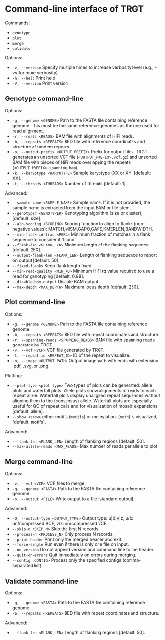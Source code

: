 # Command-line interface of TRGT

Commands:
- `genotype`
- `plot`
- `merge`
- `validate`

Options:
-   `-v, --verbose` Specify multiple times to increase verbosity level (e.g., -vv for more verbosity) 
-  `-h, --help` Print help
-  `-V, --version` Print version

## Genotype command-line

Options:
- `-g, --genome <GENOME>` Path to the FASTA file containing reference genome. This
  must be the same reference genomes as the one used for read alignment.
- `-r, --reads <READS>` BAM file with alignments of HiFi reads.
- `-b, --repeats <REPEATS>`  BED file with reference coordinates and structure of
  tandem repeats.
- `-o, --output-prefix <OUTPUT_PREFIX>` Prefix for output files. TRGT generates an
  unsorted VCF file (`<OUTPUT_PREFIX>.vcf.gz`) and unsorted BAM file with pieces
  of HiFi reads overlapping the repeats (`<OUTPUT_PREFIX>.spanning.bam`).
- `-k, --karyotype <KARYOTYPE>` Sample karyotype (XX or XY) [default: XX].
- `-t, --threads <THREADS>` Number of threads [default: 1].

Advanced:
- `--sample-name <SAMPLE_NAME>` Sample name. If it is not provided, the sample name is extracted from the input BAM or file stem.
- `--genotyper <GENOTYPER>` Genotyping algorithm (size or cluster), [default: size].
- `--aln-scoring <SCORING>` Scoring function to align to flanks (non-negative values): MATCH,MISM,GAPO,GAPE,KMERLEN,BANDWIDTH.
- `--min-flank-id-frac <PERC>`  Minimum fraction of matches in a flank sequence to consider it 'found'.
- `--flank-len <FLANK_LEN>` Minimum length of the flanking sequence [default: 250].
- `--output-flank-len <FLANK_LEN>` Length of flanking sequence to report on output [default: 50].
- `--fixed-flanks` Keep flank length fixed.
- `--min-read-quality <MIN_RQ>` Minimum HiFi rq value required to use a read for genotyping [default: 0.98].
- `--disable-bam-output` Disable BAM output.
- `--max-depth <MAX_DEPTH>` Maximum locus depth [default: 250].

## Plot command-line

Options:
- `-g, --genome <GENOME>` Path to the FASTA file containing reference genome.
- `-b, --repeats <REPEATS>` BED file with repeat coordinates and structure.
- `-r, --spanning-reads <SPANNING_READS>` BAM file with spanning reads generated by TRGT.
- `-v, --vcf <VCF>` VCF file generated by TRGT.
- `-t, --repeat-id <REPEAT_ID>` ID of the repeat to visualize.
- `-o, --image <OUTPUT_PATH>` Output image path with ends with extension .pdf, .svg,
  or .png.

Plotting:
- `--plot-type <plot type>` Two types of plots can be generated: allele plots
  and waterfall plots. Allele plots show alignments of reads to each repeat
  allele. Waterfall plots display unaligned repeat sequences without aligning
  them to the (consensus) allele. Waterfall plots are especially useful for QC
  of repeat calls and for visualization of mosaic expansions [default: allele].
- `--show <show>` either motifs (`motifs`) or methylation.
  (`meth`) is visualized,  [default: motifs].

Advanced:
- `--flank-len <FLANK_LEN>` Length of flanking regions [default: 50].
- `--max-allele-reads <MAX_READS>` Max number of reads per allele to plot

## Merge command-line

Options:
- `-v, --vcf <VCF>` VCF files to merge.
- `-g, --genome <FASTA>` Path to the FASTA file containing reference genome.
- `-o, --output <FILE>` Write output to a file [standard output].

Advanced:
- `-O, --output-type <OUTPUT_TYPE>` Output type: u|b|v|z, u/b: un/compressed BCF, v/z: un/compressed VCF.
- `--skip-n <SKIP_N>` Skip the first N records.
- `--process-n <PROCESS_N>` Only process N records.
- `--print-header` Print only the merged header and exit.
- `--force-single` Run even if there is only one file on input.
- `--no-version` Do not append version and command line to the header.
- `--quit-on-errors` Quit immediately on errors during merging.
- `--contig <CONTIG>` Process only the specified contigs (comma-separated list).

## Validate command-line

Options:
- `-g, --genome <FASTA>` Path to the FASTA file containing reference genome.
- `-b, --repeats <REPEATS>` BED file with repeat coordinates and structure.

Advanced:
- `--flank-len <FLANK_LEN>` Length of flanking regions [default: 50].
